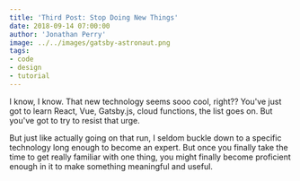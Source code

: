 ```yaml
---
title: 'Third Post: Stop Doing New Things'
date: 2018-09-14 07:00:00
author: 'Jonathan Perry'
image: ../../images/gatsby-astronaut.png
tags:
- code
- design
- tutorial
---
```


I know, I know. That new technology seems sooo cool, right?? You've just got to learn React, Vue, Gatsby.js, cloud functions, the list goes on. But you've got to try to resist that urge.

But just like actually going on that run, I seldom buckle down to a specific technology long enough to become an expert. But once you finally take the time to get really familiar with one thing, you might finally become proficient enough in it to make something meaningful and useful.